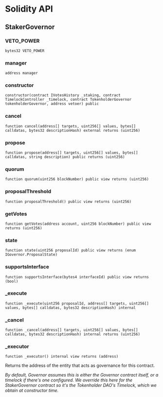 # Solidity API

## StakerGovernor

### VETO_POWER

```solidity
bytes32 VETO_POWER
```

### manager

```solidity
address manager
```

### constructor

```solidity
constructor(contract IVotesHistory _staking, contract TimelockController _timelock, contract TokenholderGovernor tokenholderGovernor, address vetoer) public
```

### cancel

```solidity
function cancel(address[] targets, uint256[] values, bytes[] calldatas, bytes32 descriptionHash) external returns (uint256)
```

### propose

```solidity
function propose(address[] targets, uint256[] values, bytes[] calldatas, string description) public returns (uint256)
```

### quorum

```solidity
function quorum(uint256 blockNumber) public view returns (uint256)
```

### proposalThreshold

```solidity
function proposalThreshold() public view returns (uint256)
```

### getVotes

```solidity
function getVotes(address account, uint256 blockNumber) public view returns (uint256)
```

### state

```solidity
function state(uint256 proposalId) public view returns (enum IGovernor.ProposalState)
```

### supportsInterface

```solidity
function supportsInterface(bytes4 interfaceId) public view returns (bool)
```

### _execute

```solidity
function _execute(uint256 proposalId, address[] targets, uint256[] values, bytes[] calldatas, bytes32 descriptionHash) internal
```

### _cancel

```solidity
function _cancel(address[] targets, uint256[] values, bytes[] calldatas, bytes32 descriptionHash) internal returns (uint256)
```

### _executor

```solidity
function _executor() internal view returns (address)
```

Returns the address of the entity that acts as governance for
        this contract.

_By default, Governor assumes this is either the Governor contract
     itself, or a timelock if there's one configured. We override this
     here for the StakerGovernor contract so it's the Tokenholder DAO's
     Timelock, which we obtain at constructor time._

